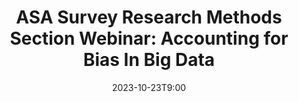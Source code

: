 ---
# Documentation: https://wowchemy.com/docs/managing-content/
type: webinar
title: "ASA Survey Research Methods Section Webinar: Accounting for Bias In Big Data"
url_freeregister: https://www.eventbrite.com/e/accounting-for-bias-in-big-data-tickets-728391557757
date: 2023-10-23T9:00
all_day: false
speaker: ""
---